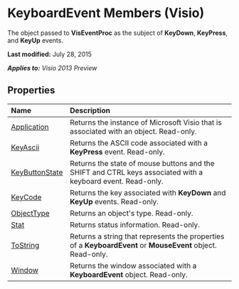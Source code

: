
# KeyboardEvent Members (Visio)
The object passed to  **VisEventProc** as the subject of **KeyDown**,  **KeyPress**, and  **KeyUp** events.

 **Last modified:** July 28, 2015

 _**Applies to:** Visio 2013 Preview_

## Properties



|**Name**|**Description**|
|:-----|:-----|
| [Application](7765db2a-8287-b2cc-5868-49b69fbfacac.md)|Returns the instance of Microsoft Visio that is associated with an object. Read-only.|
| [KeyAscii](0e4e1b3b-a93a-20f3-982f-88879e2a6393.md)|Returns the ASCII code associated with a  **KeyPress** event. Read-only.|
| [KeyButtonState](c2ab3fa3-39c6-fb34-1f56-342cf080d9d5.md)|Returns the state of mouse buttons and the SHIFT and CTRL keys associated with a keyboard event. Read-only.|
| [KeyCode](6b96f3b0-ceeb-b59d-2a93-bdb4f1ba199e.md)|Returns the key associated with  **KeyDown** and **KeyUp** events. Read-only.|
| [ObjectType](09b5a80e-e76b-6847-8501-61278904029c.md)|Returns an object's type. Read-only.|
| [Stat](5570d136-52df-94fb-0cde-dd0c65a15989.md)|Returns status information. Read-only.|
| [ToString](039e4d80-dcff-0781-5ae4-0bc2a9b7a6d8.md)|Returns a string that represents the properties of a  **KeyboardEvent** or **MouseEvent** object. Read-only.|
| [Window](cad43f39-59db-e2ac-0f2d-809e61db7789.md)|Returns the window associated with a  **KeyboardEvent** object. Read-only.|
